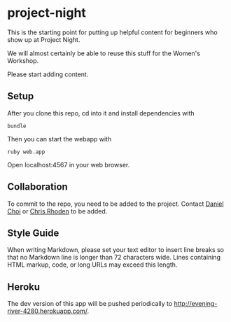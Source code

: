 # project-night

This is the starting point for putting up helpful content for beginners
who show up at Project Night. 

We will almost certainly be able to reuse this stuff for the Women's
Workshop.

Please start adding content. 

## Setup

After you clone this repo, cd into it and install dependencies with

    bundle 

Then you can start the webapp with 

    ruby web.app

Open localhost:4567 in your web browser.

## Collaboration

To commit to the repo, you need to be added to the project. Contact
[Daniel Choi](danchoi) or [Chris Rhoden](chrisrhoden) to be added.

[danchoi]:https://github.com/danchoi
[chrisrhoden]:https://github.com/chrisrhoden

## Style Guide

When writing Markdown, please set your text editor to insert line breaks
so that no Markdown line is longer than 72 characters wide. Lines
containing HTML markup, code, or long URLs may exceed this length.

## Heroku

The dev version of this app will be pushed periodically to
<http://evening-river-4280.herokuapp.com/>.

